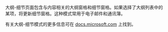﻿大纲-细节页面包含与内容相关的大纲窗格和细节窗格。如果选择了大纲列表中的某项，将更新细节窗格。这种模式常用于电子邮件和通讯簿。

有关大纲-细节模式的更多信息可在 [docs.microsoft.com](https://docs.microsoft.com/windows/uwp/controls-and-patterns/master-details) 上找到。
